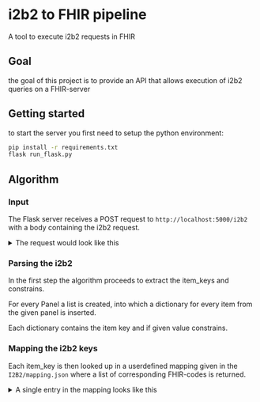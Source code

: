 # i2b2 to FHIR pipeline

A tool to execute i2b2 requests in FHIR

## Goal
the goal of this project is to provide an API that allows execution of i2b2 queries on a FHIR-server

## Getting started
to start the server you first need to setup the python environment:
```bash
pip install -r requirements.txt
flask run_flask.py
```

## Algorithm
### Input
The Flask server receives a POST request to `http://localhost:5000/i2b2` with a body containing the i2b2 request.
<details>
    <summary>The request would look like this</summary>
    
```xml
<?xml version="1.0" encoding="UTF-8" standalone="yes"?>
<request xmlns:xsi="http://www.w3.org/2001/XMLSchema-instance">
    <query_definition>
        <query_name>Male-Admit D@12:58:34</query_name>
        <query_timing>ANY</query_timing>
        <specificity_scale>0</specificity_scale>
        <panel>
            <panel_number>1</panel_number>
            <panel_accuracy_scale>100</panel_accuracy_scale>
            <invert>0</invert>
            <panel_timing>ANY</panel_timing>
            <total_item_occurrences>1</total_item_occurrences>
            <item>
                <hlevel>3</hlevel>
                <item_name>Male</item_name>
                <item_key>\\i2b2_DEMO\i2b2\Demographics\Gender\Male\</item_key>
                <tooltip>Demographic \ Gender \ Male</tooltip>
                <class>ENC</class>
                <item_icon>LA</item_icon>
                <item_is_synonym>false</item_is_synonym>
            </item>
        </panel>
        <panel>
            <panel_number>2</panel_number>
            <panel_accuracy_scale>100</panel_accuracy_scale>
            <invert>0</invert>
            <panel_timing>ANY</panel_timing>
            <total_item_occurrences>1</total_item_occurrences>
            <item>
                <hlevel>2</hlevel>
                <item_key>\\i2b2_DIAG\i2b2\Measurements\Lymphozyten\</item_key>
                <item_name>Lymphozyten</item_name>
                <tooltip>tooltip</tooltip>
                <item_icon>FA</item_icon>
                <class>ENC</class>
                <constrain_by_value>
                    <value_type>NUMBER</value_type>
                    <value_unit_of_measure>%</value_unit_of_measure>
                    <value_operator>LT</value_operator>
                    <value_constraint>40</value_constraint>
                </constrain_by_value>
                <item_is_synonym>false</item_is_synonym>
            </item>
            <item>
                <hlevel>2</hlevel>
                <item_key>\\i2b2_DIAG\i2b2\Measurements\Lymphozyten_absolut\</item_key>
                <item_name>Lymphozyten - absolut</item_name>
                <tooltip>tooltip</tooltip>
                <item_icon>FA</item_icon>
                <class>ENC</class>
                <constrain_by_value>
                    <value_type>NUMBER</value_type>
                    <value_unit_of_measure>/nl</value_unit_of_measure>
                    <value_operator>LT</value_operator>
                    <value_constraint>3</value_constraint>
                </constrain_by_value>
                <item_is_synonym>false</item_is_synonym>
            </item>
        </panel>
        <panel>
            <panel_number>3</panel_number>
            <panel_accuracy_scale>100</panel_accuracy_scale>
            <invert>0</invert>
            <panel_timing>ANY</panel_timing>
            <total_item_occurrences>1</total_item_occurrences>
                        <item>
                <hlevel>2</hlevel>
                <item_key>\\i2b2_DIAG\i2b2\Measurements\Bilirubin\</item_key>
                <item_name>Bilirubin (gesamt)</item_name>
                <tooltip>tooltip</tooltip>
                <item_icon>FA</item_icon>
                <class>ENC</class>
                <constrain_by_value>
                    <value_type>NUMBER</value_type>
                    <value_unit_of_measure>mg/dl</value_unit_of_measure>
                    <value_operator>LT</value_operator>
                    <value_constraint>8</value_constraint>
                </constrain_by_value>
                <item_is_synonym>false</item_is_synonym>
            </item>
            <item>
                <hlevel>2</hlevel>
                <item_key>\\i2b2_DIAG\i2b2\Measurements\Bilirubin_direkt\</item_key>
                <item_name>Bilirubin (direkt)</item_name>
                <tooltip>tooltip</tooltip>
                <item_icon>FA</item_icon>
                <class>ENC</class>
                <constrain_by_value>
                    <value_type>NUMBER</value_type>
                    <value_unit_of_measure>mg/dl</value_unit_of_measure>
                    <value_operator>LT</value_operator>
                    <value_constraint>6</value_constraint>
                </constrain_by_value>
                <item_is_synonym>false</item_is_synonym>
            </item>
        </panel>
    </query_definition>

    <result_output_list>
        <result_output priority_index="9" name="patient_count_xml"/>
    </result_output_list>

</request>
```
</details>


### Parsing the i2b2
In the first step the algorithm proceeds to extract the item_keys and constrains. 

For every Panel a list is created, into which a dictionary for every item from the given panel is inserted.

Each dictionary contains the item key and if given value constrains.

### Mapping the i2b2 keys
Each item_key is then looked up in a userdefined mapping given in the ``I2B2/mapping.json`` where a list of corresponding FHIR-codes is returned.

<details>
    <summary>A single entry in the mapping looks like this</summary>
    
```json
"\\\\i2b2_DEMO\\i2b2\\Demographics\\Gender\\": [
    {
      "res": "Patient",
      "param": "gender",
      "sys": "",
      "code": "male"
    },
    {
      "res": "Patient",
      "param": "gender",
      "sys": "",
      "code": "female"
    },
    {
      "res": "Patient",
      "param": "gender",
      "sys": "",
      "code": "unknown"
    }
]
```
</details>
